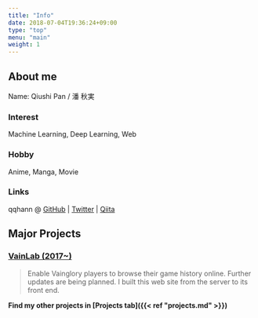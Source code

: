 ```yaml
---
title: "Info"
date: 2018-07-04T19:36:24+09:00
type: "top"
menu: "main"
weight: 1
---
```


## About me
Name: Qiushi Pan / 潘 秋実  

### Interest
Machine Learning, Deep Learning, Web

### Hobby
Anime, Manga, Movie

### Links

qqhann
@ [GitHub](https://github.com/qqhann)
| [Twitter](https://twitter.com/qqhann)
| [Qiita](https://qiita.com/qqhann)




## Major Projects
### [VainLab (2017~)](https://vainlab.gitshell.net)
> Enable Vainglory players to browse their game history online. Further updates are being planned. I built this web site from the server to its front end.

**Find my other projects in [Projects tab]({{< ref "projects.md" >}})**

